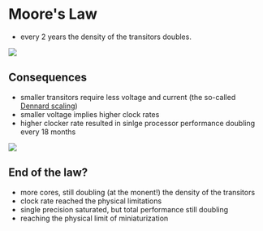 # Moore's Law

* every 2 years the density of the transitors doubles.

 ![](Images/1280px-Moore's_Law_Transistor_Count_1970-2020.png)

## Consequences
* smaller transitors require less voltage and current (the so-called [Dennard scaling](https://en.wikipedia.org/wiki/Dennard_scaling))
* smaller voltage implies higher clock rates
* higher clocker rate resulted in sinlge processor performance doubling every 18 months

 ![](Images/crgc_mcore.png)
## End of the law?
* more cores, still doubling (at the monent!) the density of the transitors
* clock rate reached the physical limitations
* single precision saturated, but total performance still doubling
* reaching the physical limit of miniaturization 
